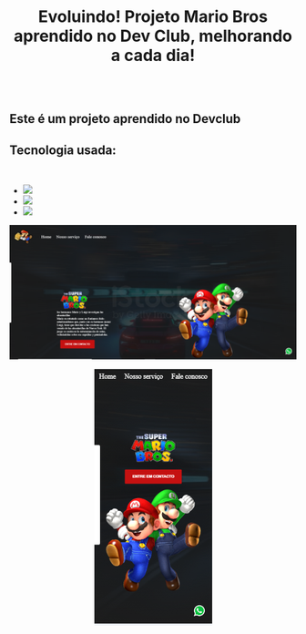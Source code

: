 <h1 align=center >Evoluindo! Projeto Mario Bros aprendido no Dev Club, melhorando a cada dia!</h1>
<br>
<br>
<h2> Este é um projeto aprendido no Devclub</h2>

<h2>Tecnologia usada:</h2>
<br>
<ul>
  <li><img src="https://img.shields.io/badge/HTML5-E34F26?style=for-the-badge&logo=html5&logoColor=white"></li>
  <li><img src="https://img.shields.io/badge/CSS3-1572B6?style=for-the-badge&logo=css3&logoColor=white"></li>
   <li><img src="https://img.shields.io/badge/Java-ED8B00?style=for-the-badge&logo=openjdk&logoColor=white">
 </li>
</ul>
<img src="https://github.com/EnriqueB93/projeto-mario/blob/master/img/projeto%20mario.png?raw=true">
<br>

<p align="center">
 <img src="https://github.com/EnriqueB93/projeto-mario/blob/master/img/projeto%20mario%20resposibidade.png?raw=true">
</p>
